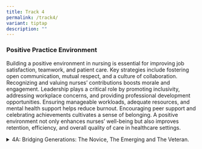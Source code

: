 ```yaml
---
title: Track 4
permalink: /track4/
variant: tiptap
description: ""
---
```

<h3><strong>Positive Practice Environment</strong></h3>
<p>Building a positive environment in nursing is essential for improving
job satisfaction, teamwork, and patient care. Key strategies include fostering
open communication, mutual respect, and a culture of collaboration. Recognizing
and valuing nurses’ contributions boosts morale and engagement. Leadership
plays a critical role by promoting inclusivity, addressing workplace concerns,
and providing professional development opportunities. Ensuring manageable
workloads, adequate resources, and mental health support helps reduce burnout.
Encouraging peer support and celebrating achievements cultivates a sense
of belonging. A positive environment not only enhances nurses’ well-being
but also improves retention, efficiency, and overall quality of care in
healthcare settings.</p>
<p></p>
<div data-type="detailGroup" class="isomer-accordion-group isomer-accordion isomer-accordion-white">
<details class="isomer-details">
<summary>4A: Bridging Generations: The Novice, The Emerging and The Veteran.</summary>
<div data-type="detailsContent" class="isomer-details-content">
<p></p>
</div>
</details>
</div>
<p></p>